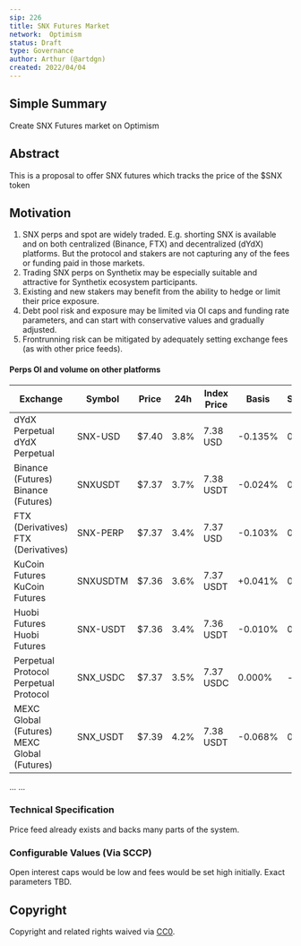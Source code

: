 ```yaml
---
sip: 226
title: SNX Futures Market
network:  Optimism 
status: Draft
type: Governance
author: Arthur (@artdgn)
created: 2022/04/04
---
```


## Simple Summary

<!--"If you can't explain it simply, you don't understand it well enough." Simply describe the outcome the proposed changes intends to achieve. This should be non-technical and accessible to a casual community member.-->

Create SNX Futures market on Optimism 

## Abstract

<!--A short (~200 word) description of the proposed change, the abstract should clearly describe the proposed change. This is what *will* be done if the SIP is implemented, not *why* it should be done or *how* it will be done. If the SIP proposes deploying a new contract, write, "We propose to deploy a new contract that will do x".-->

This is a proposal to offer SNX futures which tracks the price of the $SNX token

## Motivation


<!--This is where you explain the reasoning behind how you propose to solve the problem. Why did you propose to implement the change in this way, what were the considerations and trade-offs? The rationale fleshes out what motivated the design and why particular design decisions were made. It should describe alternate designs that were considered and related work. The rationale may also provide evidence of consensus within the community, and should discuss important objections or concerns raised during discussion.-->

1. SNX perps and spot are widely traded. E.g. shorting SNX is available and on both centralized (Binance, FTX) and decentralized (dYdX) platforms. But the protocol and stakers are not capturing any of the fees or funding paid in those markets.
2. Trading SNX perps on Synthetix may be especially suitable and attractive for Synthetix ecosystem participants.
3. Existing and new stakers may benefit from the ability to hedge or limit their price exposure.
4. Debt pool risk and exposure may be limited via OI caps and funding rate parameters, and can start with conservative values and gradually adjusted.
5. Frontrunning risk can be mitigated by adequately setting exchange fees (as with other price feeds).

#### Perps OI and volume on other platforms

|Exchange                           |Symbol  |Price|24h |Index Price|Basis  |Spread|Funding Rate|Open Interest|24h Volume    |Last Traded|
|-----------------------------------|--------|-----|----|-----------|-------|------|------------|-------------|--------------|-----------|
|dYdX Perpetual dYdX Perpetual      |SNX-USD |$7.40|3.8%|7.38 USD   |-0.135%|0.14% |0.002%      |$20,036,981  |$14,007,494.10|Recently   |
|Binance (Futures) Binance (Futures)|SNXUSDT |$7.37|3.7%|7.38 USDT  |-0.024%|0.01% |0.010%      |$14,452,068  |$83,291,836.21|Recently   |
|FTX (Derivatives) FTX (Derivatives)|SNX-PERP|$7.37|3.4%|7.37 USD   |-0.103%|0.05% |0.005%      |$13,573,399  |$15,170,213.04|Recently   |
|KuCoin Futures KuCoin Futures      |SNXUSDTM|$7.36|3.6%|7.37 USDT  |+0.041%|0.03% |0.008%      |$2,946,541   |$3,913,255.63 |Recently   |
|Huobi Futures Huobi Futures        |SNX-USDT|$7.36|3.4%|7.36 USDT  |-0.010%|0.27% |0.010%      |$1,614,129   |$1,170,985.64 |Recently   |
|Perpetual Protocol Perpetual Protocol|SNX_USDC|$7.37|3.5%|7.37 USDC  |0.000% |-     |0.008%      |$1,436,921   |$1,686,194.95 |Recently   |
|MEXC Global (Futures) MEXC Global (Futures)|SNX_USDT|$7.39|4.2%|7.38 USDT  |-0.068%|0.8%  |0.020%      |$820,986     |$674,430.51   |Recently   |
...
...


### Technical Specification

Price feed already exists and backs many parts of the system.

### Configurable Values (Via SCCP)

Open interest caps would be low and fees would be set high initially. Exact parameters TBD.


## Copyright

Copyright and related rights waived via [CC0](https://creativecommons.org/publicdomain/zero/1.0/).
